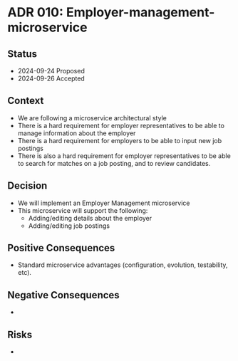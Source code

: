 # ADR 010: Employer-management-microservice

## Status

- 2024-09-24 Proposed
- 2024-09-26 Accepted

## Context

- We are following a microservice architectural style
- There is a hard requirement for employer representatives to be able to manage information about the employer
- There is a hard requirement for employers to be able to input new job postings
- There is also a hard requirement for employer representatives to be able to search for matches on a job posting, and to review candidates.

## Decision

- We will implement an Employer Management microservice
- This microservice will support the following:
  - Adding/editing details about the employer
  - Adding/editing job postings

## Positive Consequences

- Standard microservice advantages (configuration, evolution, testability, etc).

## Negative Consequences

-

## Risks

-
